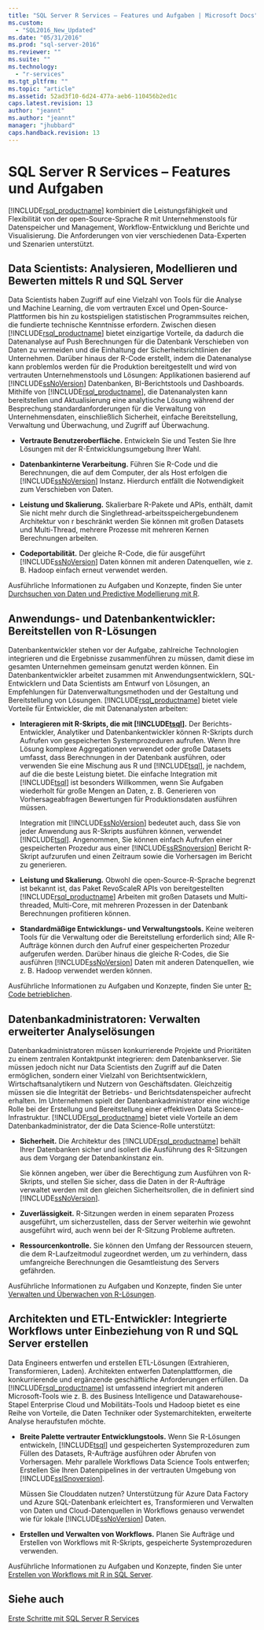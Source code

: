```yaml
---
title: "SQL Server R Services – Features und Aufgaben | Microsoft Docs"
ms.custom: 
  - "SQL2016_New_Updated"
ms.date: "05/31/2016"
ms.prod: "sql-server-2016"
ms.reviewer: ""
ms.suite: ""
ms.technology: 
  - "r-services"
ms.tgt_pltfrm: ""
ms.topic: "article"
ms.assetid: 52ad3f10-6d24-477a-aeb6-110456b2ed1c
caps.latest.revision: 13
author: "jeannt"
ms.author: "jeannt"
manager: "jhubbard"
caps.handback.revision: 13
---
```

# SQL Server R Services – Features und Aufgaben
  [!INCLUDE[rsql_productname](../../includes/rsql-productname-md.md)] kombiniert die Leistungsfähigkeit und Flexibilität von der open-Source-Sprache R mit Unternehmenstools für Datenspeicher und Management, Workflow-Entwicklung und Berichte und Visualisierung. Die Anforderungen von vier verschiedenen Data-Experten und Szenarien unterstützt.  
  
## Data Scientists: Analysieren, Modellieren und Bewerten mittels R und SQL Server  
 Data Scientists haben Zugriff auf eine Vielzahl von Tools für die Analyse und Machine Learning, die vom vertrauten Excel und Open-Source-Plattformen bis hin zu kostspieligen statistischen Programmsuites reichen, die fundierte technische Kenntnisse erfordern. Zwischen diesen [!INCLUDE[rsql_productname](../../includes/rsql-productname-md.md)] bietet einzigartige Vorteile, da dadurch die Datenanalyse auf Push Berechnungen für die Datenbank Verschieben von Daten zu vermeiden und die Einhaltung der Sicherheitsrichtlinien der Unternehmen. Darüber hinaus der R-Code erstellt, indem die Datenanalyse kann problemlos werden für die Produktion bereitgestellt und wird von vertrauten Unternehmenstools und Lösungen: Applikationen basierend auf [!INCLUDE[ssNoVersion](../../includes/ssnoversion-md.md)] Datenbanken, BI-Berichtstools und Dashboards. Mithilfe von [!INCLUDE[rsql_productname](../../includes/rsql-productname-md.md)], die Datenanalysten kann bereitstellen und Aktualisierung eine analytische Lösung während der Besprechung standardanforderungen für die Verwaltung von Unternehmensdaten, einschließlich Sicherheit, einfache Bereitstellung, Verwaltung und Überwachung, und Zugriff auf Überwachung.  
  
-   **Vertraute Benutzeroberfläche.**  Entwickeln Sie und Testen Sie Ihre Lösungen mit der R-Entwicklungsumgebung Ihrer Wahl.  
  
-   **Datenbankinterne Verarbeitung.**  Führen Sie R-Code und die Berechnungen, die auf dem Computer, der als Host erfolgen die [!INCLUDE[ssNoVersion](../../includes/ssnoversion-md.md)] Instanz. Hierdurch entfällt die Notwendigkeit zum Verschieben von Daten.  
  
-   **Leistung und Skalierung.**  Skalierbare R-Pakete und APIs, enthält, damit Sie nicht mehr durch die Singlethread-arbeitsspeichergebundenem Architektur von r beschränkt werden Sie können mit großen Datasets und Multi-Thread, mehrere Prozesse mit mehreren Kernen Berechnungen arbeiten.  
    
-   **Codeportabilität.**  Der gleiche R-Code, die für ausgeführt [!INCLUDE[ssNoVersion](../../includes/ssnoversion-md.md)] Daten können mit anderen Datenquellen, wie z. B. Hadoop einfach erneut verwendet werden.  
  
 Ausführliche Informationen zu Aufgaben und Konzepte, finden Sie unter [Durchsuchen von Daten und Predictive Modellierung mit R](../../advanced-analytics/r-services/data-exploration-and-predictive-modeling-with-r.md).  
  
## Anwendungs- und Datenbankentwickler: Bereitstellen von R-Lösungen  
 Datenbankentwickler stehen vor der Aufgabe, zahlreiche Technologien integrieren und die Ergebnisse zusammenführen zu müssen, damit diese im gesamten Unternehmen gemeinsam genutzt werden können. Ein Datenbankentwickler arbeitet zusammen mit Anwendungsentwicklern, SQL-Entwicklern und Data Scientists am Entwurf von Lösungen, an Empfehlungen für Datenverwaltungsmethoden und der Gestaltung und Bereitstellung von Lösungen. [!INCLUDE[rsql_productname](../../includes/rsql-productname-md.md)] bietet viele Vorteile für Entwickler, die mit Datenanalysten arbeiten:  
  
-   **Interagieren mit R-Skripts, die mit [!INCLUDE[tsql](../../includes/tsql-md.md)].**  Der Berichts-Entwickler, Analytiker und Datenbankentwickler können R-Skripts durch Aufrufen von gespeicherten Systemprozeduren aufrufen. Wenn Ihre Lösung komplexe Aggregationen verwendet oder große Datasets umfasst, dass Berechnungen in der Datenbank ausführen, oder verwenden Sie eine Mischung aus R und [!INCLUDE[tsql](../../includes/tsql-md.md)], je nachdem, auf die die beste Leistung bietet. Die einfache Integration mit  [!INCLUDE[tsql](../../includes/tsql-md.md)] ist besonders Willkommen, wenn Sie Aufgaben wiederholt für große Mengen an Daten, z. B. Generieren von Vorhersageabfragen Bewertungen für Produktionsdaten ausführen müssen.  
  
     Integration mit [!INCLUDE[ssNoVersion](../../includes/ssnoversion-md.md)] bedeutet auch, dass Sie von jeder Anwendung aus R-Skripts ausführen können, verwendet [!INCLUDE[tsql](../../includes/tsql-md.md)]. Angenommen, Sie können einfach Aufrufen einer gespeicherten Prozedur aus einer [!INCLUDE[ssRSnoversion](../../includes/ssrsnoversion-md.md)] Bericht R-Skript aufzurufen und einen Zeitraum sowie die Vorhersagen im Bericht zu generieren.  
  
-   **Leistung und Skalierung.**  Obwohl die open-Source-R-Sprache begrenzt ist bekannt ist, das Paket RevoScaleR APIs von bereitgestellten [!INCLUDE[rsql_productname](../../includes/rsql-productname-md.md)] Arbeiten mit großen Datasets und Multi-threaded, Multi-Core, mit mehreren Prozessen in der Datenbank Berechnungen profitieren können.  
  
-   **Standardmäßige Entwicklungs- und Verwaltungstools.**  Keine weiteren Tools für die Verwaltung oder die Bereitstellung erforderlich sind; Alle R-Aufträge können durch den Aufruf einer gespeicherten Prozedur aufgerufen werden. Darüber hinaus die gleiche R-Codes, die Sie ausführen [!INCLUDE[ssNoVersion](../../includes/ssnoversion-md.md)] Daten mit anderen Datenquellen, wie z. B. Hadoop verwendet werden können.  
  
 Ausführliche Informationen zu Aufgaben und Konzepte, finden Sie unter [R-Code betrieblichen](../../advanced-analytics/r-services/operationalizing-your-r-code.md).  
  
## Datenbankadministratoren: Verwalten erweiterter Analyselösungen  
 Datenbankadministratoren müssen konkurrierende Projekte und Prioritäten zu einem zentralen Kontaktpunkt integrieren: dem Datenbankserver. Sie müssen jedoch nicht nur Data Scientists den Zugriff auf die Daten ermöglichen, sondern einer Vielzahl von Berichtsentwicklern, Wirtschaftsanalytikern und Nutzern von Geschäftsdaten. Gleichzeitig müssen sie die Integrität der Betriebs- und Berichtsdatenspeicher aufrecht erhalten. Im Unternehmen spielt der Datenbankadministrator eine wichtige Rolle bei der Erstellung und Bereitstellung einer effektiven Data Science-Infrastruktur. [!INCLUDE[rsql_productname](../../includes/rsql-productname-md.md)] bietet viele Vorteile an dem Datenbankadministrator, der die Data Science-Rolle unterstützt:  
  
-   **Sicherheit.**  Die Architektur des [!INCLUDE[rsql_productname](../../includes/rsql-productname-md.md)] behält Ihrer Datenbanken sicher und isoliert die Ausführung des R-Sitzungen aus dem Vorgang der Datenbankinstanz ein.  
  
     Sie können angeben, wer über die Berechtigung zum Ausführen von R-Skripts, und stellen Sie sicher, dass die Daten in der R-Aufträge verwaltet werden mit den gleichen Sicherheitsrollen, die in definiert sind [!INCLUDE[ssNoVersion](../../includes/ssnoversion-md.md)].  
  
-   **Zuverlässigkeit.**  R-Sitzungen werden in einem separaten Prozess ausgeführt, um sicherzustellen, dass der Server weiterhin wie gewohnt ausgeführt wird, auch wenn bei der R-Sitzung Probleme auftreten.  
  
-   **Ressourcenkontrolle.**  Sie können den Umfang der Ressourcen steuern, die dem R-Laufzeitmodul zugeordnet werden, um zu verhindern, dass umfangreiche Berechnungen die Gesamtleistung des Servers gefährden.  
  
 Ausführliche Informationen zu Aufgaben und Konzepte, finden Sie unter [Verwalten und Überwachen von R-Lösungen](../../advanced-analytics/r-services/managing-and-monitoring-r-solutions.md).  
  
## Architekten und ETL-Entwickler: Integrierte Workflows unter Einbeziehung von R und SQL Server erstellen  
 Data Engineers entwerfen und erstellen ETL-Lösungen (Extrahieren, Transformieren, Laden). Architekten entwerfen Datenplattformen, die konkurrierende und ergänzende geschäftliche Anforderungen erfüllen. Da [!INCLUDE[rsql_productname](../../includes/rsql-productname-md.md)] ist umfassend integriert mit anderen Microsoft-Tools wie z. B. des Business Intelligence und Datawarehouse-Stapel Enterprise Cloud und Mobilitäts-Tools und Hadoop bietet es eine Reihe von Vorteile, die Daten Techniker oder Systemarchitekten, erweiterte Analyse heraufstufen möchte.  
  
-   **Breite Palette vertrauter Entwicklungstools.**  Wenn Sie R-Lösungen entwickeln, [!INCLUDE[tsql](../../includes/tsql-md.md)] und gespeicherten Systemprozeduren zum Füllen des Datasets, R-Aufträge ausführen oder Abrufen von Vorhersagen. Mehr parallele Workflows Data Science Tools entwerfen; Erstellen Sie Ihren Datenpipelines in der vertrauten Umgebung von [!INCLUDE[ssISnoversion](../../includes/ssisnoversion-md.md)].  
  
     Müssen Sie Clouddaten nutzen? Unterstützung für Azure Data Factory und Azure SQL-Datenbank erleichtert es, Transformieren und Verwalten von Daten und Cloud-Datenquellen in Workflows genauso verwendet wie für lokale [!INCLUDE[ssNoVersion](../../includes/ssnoversion-md.md)] Daten.  
  
-   **Erstellen und Verwalten von Workflows.**  Planen Sie Aufträge und Erstellen von Workflows mit R-Skripts, gespeicherte Systemprozeduren verwenden.  
  
 Ausführliche Informationen zu Aufgaben und Konzepte, finden Sie unter [Erstellen von Workflows mit R in SQL Server](../../advanced-analytics/r-services/creating-workflows-that-use-r-in-sql-server.md).  
  
## Siehe auch  
 [Erste Schritte mit SQL Server R Services](../../advanced-analytics/r-services/getting-started-with-sql-server-r-services.md)  
  
  